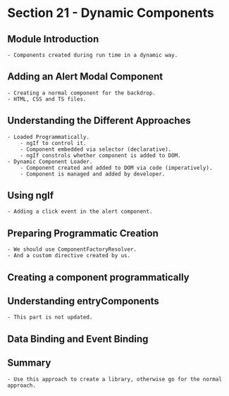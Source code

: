 # Section 21 - Dynamic Components

## Module Introduction

    - Components created during run time in a dynamic way.

## Adding an Alert Modal Component

    - Creating a normal component for the backdrop.
    - HTML, CSS and TS files.

## Understanding the Different Approaches

    - Loaded Programmatically.
        - ngIf to control it.
        - Component embedded via selector (declarative).
        - ngIf constrols whether component is added to DOM.
    - Dynamic Component Loader.
        - Component created and added to DOM via code (imperatively).
        - Component is managed and added by developer.

## Using ngIf

    - Adding a click event in the alert component.

## Preparing Programmatic Creation

    - We should use ComponentFactoryResolver.
    - And a custom directive created by us.

## Creating a component programmatically

## Understanding entryComponents

    - This part is not updated.

## Data Binding and Event Binding

## Summary

    - Use this approach to create a library, otherwise go for the normal approach.

